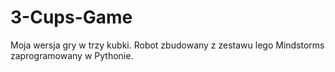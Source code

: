 # 3-Cups-Game
Moja wersja gry w trzy kubki. Robot zbudowany z zestawu lego Mindstorms zaprogramowany w Pythonie.
